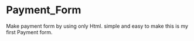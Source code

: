 # Payment_Form
Make payment form by using only Html.
simple and easy to make
this is my first Payment form.

